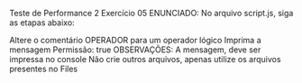 Teste de Performance 2
Exercício 05
ENUNCIADO:
No arquivo script.js, siga as etapas abaixo:

Altere o comentário OPERADOR para um operador lógico
Imprima a mensagem Permissão: true
OBSERVAÇÕES:
A mensagem, deve ser impressa no console
Não crie outros arquivos, apenas utilize os arquivos presentes no Files
